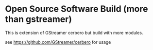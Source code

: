#  Open Source Software Build (more than gstreamer)

This is extension of GStreamer cerbero but build with more modules.

see https://github.com/GStreamer/cerbero for usage

